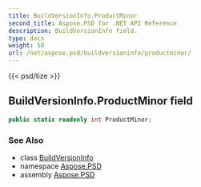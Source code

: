 ```yaml
---
title: BuildVersionInfo.ProductMinor
second_title: Aspose.PSD for .NET API Reference
description: BuildVersionInfo field. 
type: docs
weight: 50
url: /net/aspose.psd/buildversioninfo/productminor/
---
```

{{< psd/tize >}}
## BuildVersionInfo.ProductMinor field

```csharp
public static readonly int ProductMinor;
```

### See Also

* class [BuildVersionInfo](../)
* namespace [Aspose.PSD](../../buildversioninfo/)
* assembly [Aspose.PSD](../../../)


